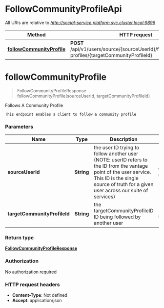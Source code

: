 # FollowCommunityProfileApi

All URIs are relative to *http://social-service.platform.svc.cluster.local:9896*

| Method | HTTP request | Description |
|------------- | ------------- | -------------|
| [**followCommunityProfile**](FollowCommunityProfileApi.md#followCommunityProfile) | **POST** /api/v1/users/source/{sourceUserId}/follow/community-profiles/{targetCommunityProfileId} | Follows A Community Profile |


<a name="followCommunityProfile"></a>
# **followCommunityProfile**
> FollowCommunityProfileResponse followCommunityProfile(sourceUserId, targetCommunityProfileId)

Follows A Community Profile

    This endpoint enables a client to follow a community profile

### Parameters

|Name | Type | Description  | Notes |
|------------- | ------------- | ------------- | -------------|
| **sourceUserId** | **String**| the user ID trying to follow another user (NOTE: userID refers to the ID from the vantage point of the user service. This ID is the single source of truth for a given user across our suite of services) | type: uint64 | [default to null] |
| **targetCommunityProfileId** | **String**| the targetCommunityProfileID ID being followed by another user | [default to null] |

### Return type

[**FollowCommunityProfileResponse**](../Models/FollowCommunityProfileResponse.md)

### Authorization

No authorization required

### HTTP request headers

- **Content-Type**: Not defined
- **Accept**: application/json

